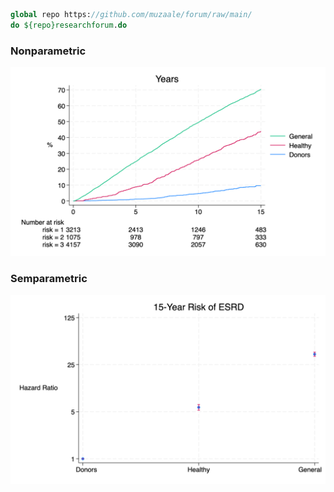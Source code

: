 ```stata
global repo https://github.com/muzaale/forum/raw/main/
do ${repo}researchforum.do
```
### Nonparametric
![](risk.png)

### Semparametric
![](hr.png)